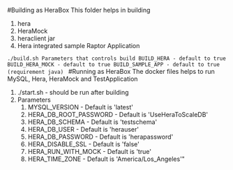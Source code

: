 #Building as HeraBox
This folder helps in building
1. hera
2. HeraMock
3. heraclient jar
4. Hera integrated sample Raptor Application

`./build.sh
Parameters that controls build
BUILD_HERA - default to true
BUILD_HERA_MOCK - default to true
BUILD_SAMPLE_APP - default to true (requirement java)
`
#Running as HeraBox
The docker files helps to run MySQL, Hera, HeraMock and TestApplication

1. ./start.sh - should be run after building
2. Parameters
   1. MYSQL_VERSION - Default is 'latest'
   2. HERA_DB_ROOT_PASSWORD - Default is 'UseHeraToScaleDB'
   3. HERA_DB_SCHEMA - Default is 'testschema'
   4. HERA_DB_USER - Default is 'herauser'
   5. HERA_DB_PASSWORD - Default is 'herapassword'
   6. HERA_DISABLE_SSL - Default is 'false'
   7. HERA_RUN_WITH_MOCK - Default is 'true'
   8. HERA_TIME_ZONE - Default is 'America/Los_Angeles'"